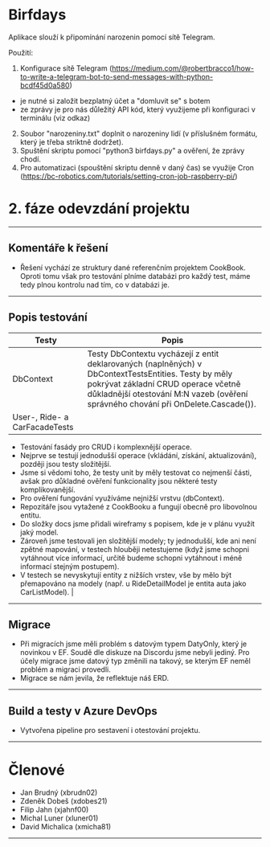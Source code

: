 # Birfdays

Aplikace slouží k připomínání narozenin pomocí sítě Telegram.

Použití:
1) Konfigurace sítě Telegram (https://medium.com/@robertbracco1/how-to-write-a-telegram-bot-to-send-messages-with-python-bcdf45d0a580)
- je nutné si založit bezplatný účet a "domluvit se" s botem
- ze zprávy je pro nás důležitý API kód, který využijeme při konfiguraci v terminálu (viz odkaz)
2) Soubor "narozeniny.txt" doplnit o narozeniny lidí (v příslušném formátu, který je třeba striktně dodržet).
3) Spuštění skriptu pomocí "python3 birfdays.py" a ověření, že zprávy chodí.
4) Pro automatizaci (spouštění skriptu denně v daný čas) se využije Cron (https://bc-robotics.com/tutorials/setting-cron-job-raspberry-pi/)


# 2. fáze odevzdání projektu

---

## Komentáře k řešení
 - Řešení vychází ze struktury dané referenčním projektem CookBook. Oproti tomu však pro testování plníme databázi pro každý test, máme tedy plnou kontrolu nad tím, co v databázi je.

---

## Popis testování

| Testy | Popis |
| ------ | --- | 
| DbContext | Testy DbContextu vycházejí z entit deklarovaných (naplněných) v DbContextTestsEntities. Testy by měly pokrývat základní CRUD operace včetně důkladnější otestování M:N vazeb (ověření správného chování při OnDelete.Cascade()).|                                                                                                                                                                                                                                                 |
| User-, Ride- a CarFacadeTests | 
- Testování fasády pro CRUD i komplexnější operace. 
- Nejprve se testují jednodušší operace (vkládání, získání, aktualizování), později jsou testy složitější. 
- Jsme si vědomi toho, že testy unit by měly testovat co nejmenší části, avšak pro důkladné ověření funkcionality jsou některé testy komplikovanější. 
- Pro ověření fungování využíváme nejnižší vrstvu (dbContext). 
- Repozitáře jsou vytažené z CookBooku a fungují obecně pro libovolnou entitu. 
- Do složky docs jsme přidali wireframy s popisem, kde je v plánu využít jaký model. 
- Zároveň jsme testovali jen složitější modely; ty jednodušší, kde ani není zpětné mapování, v testech hlouběji netestujeme (když jsme schopni vytáhnout více informací, určitě budeme schopni vytáhnout i méně informací stejným postupem). 
- V testech se nevyskytují entity z nižších vrstev, vše by mělo být přemapováno na modely (např. u RideDetailModel je entita auta jako CarListModel). | 

---

## Migrace
- Při migracích jsme měli problém s datovým typem DatyOnly, který je novinkou v EF. Soudě dle diskuze na Discordu jsme nebyli jediný. Pro účely migrace jsme datový typ změnili na takový, se kterým EF neměl problém a migraci provedli. 
- Migrace se nám jevila, že reflektuje náš ERD.

---

## Build a testy v Azure DevOps
- Vytvořena pipeline pro sestavení i otestování projektu. 

---

# Členové
- Jan Brudný (xbrudn02)
- Zdeněk Dobeš (xdobes21)
- Filip Jahn (xjahnf00)
- Michal Luner (xluner01)
- David Michalica (xmicha81)

---
